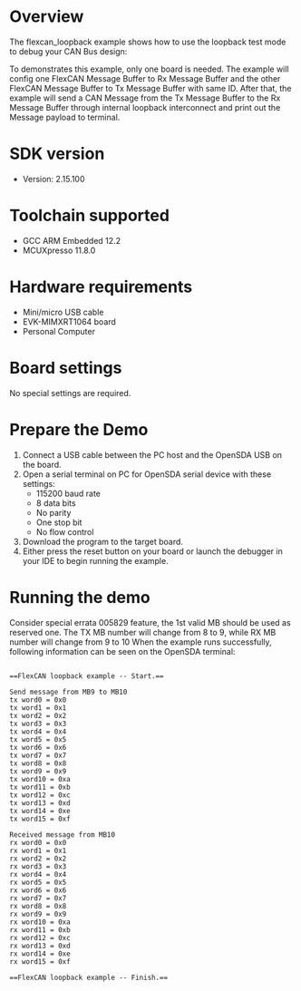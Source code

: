 Overview
========
The flexcan_loopback example shows how to use the loopback test mode to debug your CAN Bus design:

To demonstrates this example, only one board is needed. The example will config one FlexCAN Message
Buffer to Rx Message Buffer and the other FlexCAN Message Buffer to Tx Message Buffer with same ID.
After that, the example will send a CAN Message from the Tx Message Buffer to the Rx Message Buffer
through internal loopback interconnect and print out the Message payload to terminal.

SDK version
===========
- Version: 2.15.100

Toolchain supported
===================
- GCC ARM Embedded  12.2
- MCUXpresso  11.8.0

Hardware requirements
=====================
- Mini/micro USB cable
- EVK-MIMXRT1064 board
- Personal Computer

Board settings
==============
No special settings are required.

Prepare the Demo
================
1. Connect a USB cable between the PC host and the OpenSDA USB on the board.
2. Open a serial terminal on PC for OpenSDA serial device with these settings:
   - 115200 baud rate
   - 8 data bits
   - No parity
   - One stop bit
   - No flow control
3. Download the program to the target board.
4. Either press the reset button on your board or launch the debugger in your IDE to begin running
   the example.

Running the demo
================
Consider special errata 005829 feature, the 1st valid MB should be used as reserved one.
The TX MB number will change from 8 to 9, while RX MB number will change from 9 to 10
When the example runs successfully, following information can be seen on the OpenSDA terminal:

~~~~~~~~~~~~~~~~~~~~~

==FlexCAN loopback example -- Start.==

Send message from MB9 to MB10
tx word0 = 0x0
tx word1 = 0x1
tx word2 = 0x2
tx word3 = 0x3
tx word4 = 0x4
tx word5 = 0x5
tx word6 = 0x6
tx word7 = 0x7
tx word8 = 0x8
tx word9 = 0x9
tx word10 = 0xa
tx word11 = 0xb
tx word12 = 0xc
tx word13 = 0xd
tx word14 = 0xe
tx word15 = 0xf

Received message from MB10
rx word0 = 0x0
rx word1 = 0x1
rx word2 = 0x2
rx word3 = 0x3
rx word4 = 0x4
rx word5 = 0x5
rx word6 = 0x6
rx word7 = 0x7
rx word8 = 0x8
rx word9 = 0x9
rx word10 = 0xa
rx word11 = 0xb
rx word12 = 0xc
rx word13 = 0xd
rx word14 = 0xe
rx word15 = 0xf

==FlexCAN loopback example -- Finish.==
~~~~~~~~~~~~~~~~~~~~~
